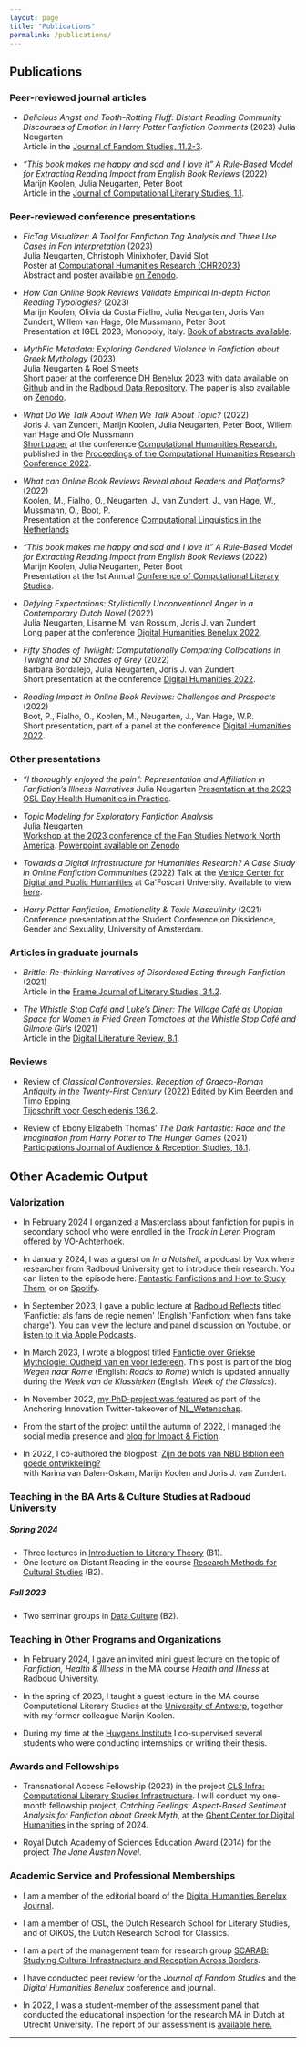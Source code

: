 ```yaml
---
layout: page
title: "Publications"
permalink: /publications/
---
```


## Publications

### Peer-reviewed journal articles

- *Delicious Angst and Tooth-Rotting Fluff: Distant Reading Community Discourses of Emotion in Harry Potter Fanfiction Comments* (2023) 
Julia Neugarten  
Article in the [Journal of Fandom Studies, 11.2-3](https://intellectdiscover.com/content/journals/10.1386/jfs_00082_1). 
    
- *“This book makes me happy and sad and I love it” A Rule-Based Model for Extracting Reading Impact from English Book Reviews* (2022)  
Marijn Koolen, Julia Neugarten, Peter Boot  
Article in the [Journal of Computational Literary Studies, 1.1](https://jcls.io/article/id/104/).

### Peer-reviewed conference presentations

- *FicTag Visualizer: A Tool for Fanfiction Tag Analysis and Three Use Cases in Fan Interpretation* (2023)  
Julia Neugarten, Christoph Minixhofer, David Slot  
Poster at [Computational Humanities Research (CHR2023)](https://2023.computational-humanities-research.org/)  
Abstract and poster available [on Zenodo](https://zenodo.org/records/10279754).

- *How Can Online Book Reviews Validate Empirical In-depth Fiction Reading Typologies?* (2023)  
Marijn Koolen, Olivia da Costa Fialho, Julia Neugarten, Joris Van Zundert, Willem van Hage, Ole Mussmann, Peter Boot  
Presentation at IGEL 2023, Monopoly, Italy. [Book of abstracts available](https://drive.google.com/file/d/1_SvtH-9LewmhyBP8lBNFwmhZcu_SOF1r/view).  

- *MythFic Metadata: Exploring Gendered Violence in Fanfiction about Greek Mythology* (2023)    
Julia Neugarten & Roel Smeets  
[Short paper at the conference DH Benelux 2023](https://2023.dhbenelux.org/wp-content/uploads/2023/05/DHB2023_paper_2257.pdf) with data available on [Github](https://github.com/julianeugarten/DH_Benelux_2023) and in the [Radboud Data Repository](https://data.ru.nl/collections/ru/rich/mythfic_metadata_dsc_550?0). The paper is also available on [Zenodo](https://zenodo.org/record/7941533).  
  
- *What Do We Talk About When We Talk About Topic?* (2022)  
Joris J. van Zundert, Marijn Koolen, Julia Neugarten, Peter Boot, Willem van Hage and Ole Mussmann  
[Short paper](https://ceur-ws.org/Vol-3290/short_paper5533.pdf) at the conference [Computational Humanities Research](https://2022.computational-humanities-research.org/programme/), published in the [Proceedings of the Computational Humanities Research Conference 2022](https://ceur-ws.org/Vol-3290/).

- *What can Online Book Reviews Reveal about Readers and Platforms?* (2022)  
Koolen, M., Fialho, O., Neugarten, J., van Zundert, J., van Hage, W., Mussmann, O., Boot, P.   
Presentation at the conference [Computational Linguistics in the Netherlands](https://clin2022.uvt.nl/clin32/)

- *“This book makes me happy and sad and I love it” A Rule-Based Model for Extracting Reading Impact from English Book Reviews* (2022)  
Marijn Koolen, Julia Neugarten, Peter Boot  
Presentation at the 1st Annual [Conference of Computational Literary Studies](https://jcls.io/site/conference/).

- *Defying Expectations: Stylistically Unconventional Anger in a Contemporary Dutch Novel* (2022)  
Julia Neugarten, Lisanne M. van Rossum, Joris J. van Zundert  
Long paper at the conference [Digital Humanities Benelux 2022](https://zenodo.org/record/6594637#.Yqr1kKJBxPY).

- *Fifty Shades of Twilight: Computationally Comparing Collocations in Twilight and 50 Shades of Grey* (2022)  
Barbara Bordalejo, Julia Neugarten, Joris J. van Zundert  
Short presentation at the conference [Digital Humanities 2022](https://dh2022.dhii.asia/dh2022bookofabsts.pdf).

- *Reading Impact in Online Book Reviews: Challenges and Prospects* (2022)  
Boot, P., Fialho, O., Koolen, M., Neugarten, J., Van Hage, W.R.  
Short presentation, part of a panel at the conference [Digital Humanities 2022](https://dh2022.dhii.asia/dh2022bookofabsts.pdf).

### Other presentations

- *“I thoroughly enjoyed the pain”: Representation and Affiliation in Fanfiction’s Illness Narratives* 
Julia Neugarten 
[Presentation at the 2023 OSL Day Health Humanities in Practice](https://www.oslit.nl/osl-day-health-humanities-in-practice/). 
 
- *Topic Modeling for Exploratory Fanfiction Analysis*  
Julia Neugarten  
[Workshop at the 2023 conference of the Fan Studies Network North America](https://fsn-northamerica.org/fsnna-23/). 
[Powerpoint available on Zenodo](https://zenodo.org/records/10000603?token=eyJhbGciOiJIUzUxMiJ9.eyJpZCI6ImM2OTNmY2U2LTQ5NGYtNDc4ZS1hZmExLTg1MGE3NjMzZjZjMiIsImRhdGEiOnt9LCJyYW5kb20iOiI5MWViYjg1NDhkMTdmYWYxNmY3Mzc4ZjFiNTdiZjYyYiJ9.IRAU62_csFfjeQhkE1YBkwjEtfLw2xpr-6rrJv8od4fjSGzUFbQY7AQs855_Iry5DFpcdjqhoj1wo8RPu3G4FA)   

- *Towards a Digital Infrastructure for Humanities Research? A Case Study in Online Fanfiction Communities* (2022)
Talk at the [Venice Center for Digital and Public Humanities](https://www.unive.it/pag/39287) at Ca'Foscari University. Available to view [here](https://www.clariah.nl/news/online-fanfiction-communities).

- *Harry Potter Fanfiction, Emotionality & Toxic Masculinity* (2021)  
Conference presentation at the Student Conference on Dissidence, Gender and Sexuality, University of Amsterdam.

### Articles in graduate journals

- *Brittle: Re-thinking Narratives of Disordered Eating through Fanfiction* (2021)  
Article in the [Frame Journal of Literary Studies, 34.2](https://www.frameliteraryjournal.com/34-2-writing-the-mind/34-2-julia-neugarten/).

- *The Whistle Stop Café and Luke’s Diner: The Village Café as Utopian Space for Women in Fried Green Tomatoes at the Whistle Stop Café and Gilmore Girls* (2021)  
Article in the [Digital Literature Review, 8.1](https://doi.org/10.33043/DLR.8.1.71-81).

### Reviews

- Review of *Classical Controversies. Reception of Graeco-Roman Antiquity in the Twenty-First Century* (2022) Edited by Kim Beerden and Timo Epping  
[Tijdschrift voor Geschiedenis 136.2](https://www.aup-online.com/content/journals/10.5117/TvG2023.2.006.NEUG).

- Review of Ebony Elizabeth Thomas’ *The Dark Fantastic: Race and the Imagination from Harry Potter to The Hunger Games* (2021)  
[Participations Journal of Audience & Reception Studies, 18.1](https://www.participations.org/18-01-29-neugarten.pdf).  

## Other Academic Output

### Valorization 

- In February 2024 I organized a Masterclass about fanfiction for pupils in secondary school who were enrolled in the *Track in Leren* Program offered by VO-Achterhoek.

- In January 2024, I was a guest on *In a Nutshell*,  a podcast by Vox where researcher from Radboud University get to introduce their research. You can listen to the episode here: [Fantastic Fanfictions and How to Study Them](https://www.voxweb.nl/podcast/in-a-nutshell-ep-8-fantastic-fanfictions-and-how-to-study-them), or on [Spotify](https://open.spotify.com/episode/4ca9z74pSS4QCP5jxH0tG5?si=GiW9McDDS4igW5bTJ2EPHQ). 

- In September 2023, I gave a public lecture at [Radboud Reflects](https://www.ru.nl/radboudreflects/) titled 'Fanfictie: als fans de regie nemen' (English 'Fanfiction: when fans take charge'). You can view the lecture and panel discussion [on Youtube](https://www.youtube.com/watch?v=Dqtsjx4LJcw), or [listen to it via Apple Podcasts](https://podcasts.apple.com/it/podcast/fanfictie-als-fans-de-regie-nemen-letterkundige/id1529085931?i=1000629081905).

- In March 2023, I wrote a blogpost titled [Fanfictie over Griekse Mythologie: Oudheid van en voor Iedereen](https://www.weekvandeklassieken.nl/blog/2023_123). This post is part of the blog *Wegen naar Rome* (English: *Roads to Rome*) which is updated annually during the *Week van de Klassieken* (English: *Week of the Classics*).

- In November 2022, [my PhD-project was featured](https://twitter.com/NL_Wetenschap/status/1590658361217150984) as part of the Anchoring Innovation Twitter-takeover of [NL_Wetenschap](https://twitter.com/NL_Wetenschap). 

- From the start of the project until the autumn of 2022, I managed the social media presence and [blog for Impact & Fiction](https://impactandfiction.huygens.knaw.nl/).

- In 2022, I co-authored the blogpost: [Zijn de bots van NBD Biblion een goede ontwikkeling?](https://www.huygens.knaw.nl/zijn-de-bots-van-nbd-biblion-een-goede-ontwikkeling/#:~:text=Vanuit%20die%20ervaring%20en%20expertise,zelfs%20een%20goede%20ontwikkeling%20is.)  
with Karina van Dalen-Oskam, Marijn Koolen and Joris J. van Zundert.  

### Teaching in the BA Arts & Culture Studies at Radboud University 

##### Spring 2024 
- Three lectures in [Introduction to Literary Theory](https://www.ru.nl/studiegids/letteren/cursussen/ba/ba-acw/b1/let-acwb100/) (B1). 
- One lecture on Distant Reading in the course [Research Methods for Cultural Studies](https://ru.osiris-student.nl/#/onderwijscatalogus/extern/cursus?taal=en&cursuscode=LET-ACWB211&collegejaar=2023) (B2).

##### Fall 2023 
- Two seminar groups in [Data Culture](https://www.ru.nl/courseguides/arts/exchange/courses-exchange-students/arts-culture-studies/autumn-semester-bachelor/data-culture/) (B2). 

### Teaching in Other Programs and Organizations

- In February 2024, I gave an invited mini guest lecture on the topic of *Fanfiction, Health & Illness* in the MA course *Health and Illness* at Radboud University. 

- In the spring of 2023, I taught a guest lecture in the MA course Computational Literary Studies at the 
[University of Antwerp](https://www.uantwerpen.be/en/), together with my former colleague Marijn Koolen.  

- During my time at the [Huygens Institute](https://www.huygens.knaw.nl/en/) I co-supervised several students who were conducting internships or writing their thesis.

### Awards and Fellowships  

- Transnational Access Fellowship (2023) in the project [CLS Infra: Computational Literary Studies Infrastructure](https://clsinfra.io/opportunities/tnafellowships/). I will conduct my one-month fellowship project, *Catching Feelings: Aspect-Based Sentiment Analysis for Fanfiction about Greek Myth*, at the [Ghent Center for Digital Humanities](https://www.ghentcdh.ugent.be/) in the spring of 2024.  

- Royal Dutch Academy of Sciences Education Award (2014) for the project *The Jane Austen Novel*.  

### Academic Service and Professional Memberships  

- I am a member of the editorial board of the [Digital Humanities Benelux Journal](https://journal.dhbenelux.org/).

- I am a member of OSL, the Dutch Research School for Literary Studies, and of OIKOS, the Dutch Research School for Classics.

- I am a part of the management team for research group [SCARAB: Studying Cultural Infrastructure and Reception Across Borders](https://www.ru.nl/afdelingen/radboud-institute-for-culture-and-history/scarab-studying-cultural-infrastructure-and-reception-across-borders). 

- I have conducted peer review for the *Journal of Fandom Studies* and the *Digital Humanities Benelux* conference and journal. 

- In 2022, I was a student-member of the assessment panel that conducted the educational inspection for the research MA in Dutch at Utrecht University. The report of our assessment is [available here.](https://publicaties.nvao.net/prd/AV-1056_20220929_Rapport_RMA%20Neerlandistiek%20-%20definitief%20rapport%20Academion.pdf)


---
